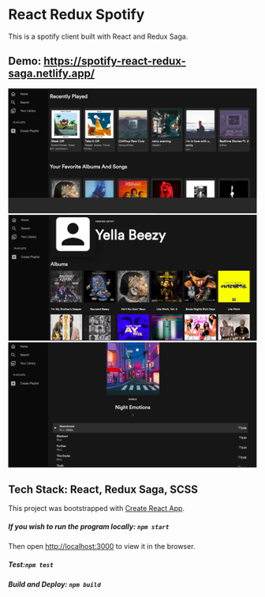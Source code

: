 # React Redux Spotify

This is a spotify client built with React and Redux Saga.
## Demo:   https://spotify-react-redux-saga.netlify.app/

![alt text](https://github.com/Zoe-0925/React-Redux-Spotify/blob/master/public/Demo-1.png)
![alt text](https://github.com/Zoe-0925/React-Redux-Spotify/blob/master/public/Demo-2.png)
![alt text](https://github.com/Zoe-0925/React-Redux-Spotify/blob/master/public/Demo-3.png)


## Tech Stack:  React, Redux Saga, SCSS

This project was bootstrapped with [Create React App](https://github.com/facebook/create-react-app).

##### If you wish to run the program locally: `npm start`

Then open [http://localhost:3000](http://localhost:3000) to view it in the browser.

##### Test:`npm test`

##### Build and Deploy: `npm build`


